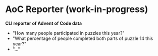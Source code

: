 # AoC Reporter (work-in-progress)

**CLI reporter of Advent of Code data** 

- "How many people participated in puzzles this year?"
- "What percentage of people completed both parts of puzzle 14 this year?"
- "..."
